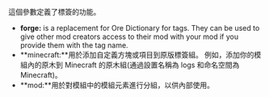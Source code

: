 這個參數定義了標簽的功能。

* **forge:** is a replacement for Ore Dictionary for tags. They can be used to give other mod creators access to their mod with your mod if you provide them with the tag name.
* **minecraft:**用於添加自定義方塊或項目到原版標簽組。 例如，添加你的模組內的原木到 Minecraft 的原木組(通過設置名稱為 logs 和命名空間為 Minecraft)。
* **mod:**用於對模組中的模組元素進行分組，以供內部使用。
